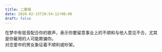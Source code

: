 ```yaml
---
title: 二重唱
date: 2020-02-15T20:54:12+08:00
draft: false
---
```


在梦中有低音配合你的歌声，表示你要留意事业上的不顺和与他人意见不合，尤其是你雇用的人可能欺骗你。<br>
对恋爱中的男女象征着不顺利或吵架。<br>
